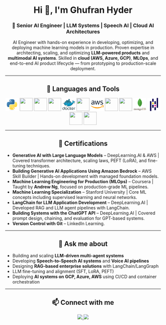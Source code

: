 <h1 align="center">Hi 👋, I'm Ghufran Hyder</h1>

<h3 align="center">🚀 Senior AI Engineer | LLM Systems | Speech AI | Cloud AI Architectures</h3>

<p align="center">
AI Engineer with hands-on experience in developing, optimizing, and deploying machine learning models in production. Proven expertise in architecting, scaling, and optimizing <b>LLM-powered products</b> and <b>multimodal AI systems</b>. Skilled in <b>cloud (AWS, Azure, GCP)</b>, <b>MLOps</b>, and end-to-end AI product lifecycle — from prototyping to production-scale deployment.
</p>

---


<h2 align="center">🧰 Languages and Tools</h2>
<p align="center">
  <a href="https://www.python.org/" target="_blank"><img src="https://raw.githubusercontent.com/devicons/devicon/master/icons/python/python-original.svg" width="42" height="42"/></a>
  <a href="https://pytorch.org/" target="_blank"><img src="https://www.vectorlogo.zone/logos/pytorch/pytorch-icon.svg" width="42" height="42"/></a>
  <a href="https://tensorflow.org/" target="_blank"><img src="https://www.vectorlogo.zone/logos/tensorflow/tensorflow-icon.svg" width="42" height="42"/></a>
  <a href="https://fastapi.tiangolo.com/" target="_blank"><img src="https://www.vectorlogo.zone/logos/fastapi/fastapi-icon.svg" width="42" height="42"/></a>
  <a href="https://www.docker.com/" target="_blank"><img src="https://raw.githubusercontent.com/devicons/devicon/master/icons/docker/docker-original-wordmark.svg" width="42" height="42"/></a>
  <a href="https://kubernetes.io/" target="_blank"><img src="https://www.vectorlogo.zone/logos/kubernetes/kubernetes-icon.svg" width="42" height="42"/></a>
  <a href="https://aws.amazon.com/" target="_blank"><img src="https://raw.githubusercontent.com/devicons/devicon/master/icons/amazonwebservices/amazonwebservices-original-wordmark.svg" width="42" height="42"/></a>
  <a href="https://azure.microsoft.com/" target="_blank"><img src="https://www.vectorlogo.zone/logos/microsoft_azure/microsoft_azure-icon.svg" width="42" height="42"/></a>
  <a href="https://cloud.google.com/" target="_blank"><img src="https://www.vectorlogo.zone/logos/google_cloud/google_cloud-icon.svg" width="42" height="42"/></a>
  <a href="https://www.mongodb.com/" target="_blank"><img src="https://raw.githubusercontent.com/devicons/devicon/master/icons/mongodb/mongodb-original-wordmark.svg" width="42" height="42"/></a>
  <a href="https://pandas.pydata.org/" target="_blank"><img src="https://raw.githubusercontent.com/devicons/devicon/master/icons/pandas/pandas-original.svg" width="42" height="42"/></a>
  <a href="https://scikit-learn.org/" target="_blank"><img src="https://upload.wikimedia.org/wikipedia/commons/0/05/Scikit_learn_logo_small.svg" width="42" height="42"/></a>
  <a href="https://git-scm.com/" target="_blank"><img src="https://www.vectorlogo.zone/logos/git-scm/git-scm-icon.svg" width="42" height="42"/></a>
</p>

---

<h2 align="center">📜 Certifications</h2>

<ul>
  <li><b>Generative AI with Large Language Models</b> – DeepLearning.AI & AWS | Covered transformer architecture, scaling laws, PEFT (LoRA), and fine-tuning techniques.</li>
  <li><b>Building Generative AI Applications Using Amazon Bedrock</b> – AWS Skill Builder | Hands-on development with managed foundation models.</li>
  <li><b>Machine Learning Engineering for Production (MLOps)</b> – Coursera | Taught by <b>Andrew Ng</b>, focused on production-grade ML pipelines.</li>
  <li><b>Machine Learning Specialization</b> – Stanford University | Core ML concepts including supervised learning and neural networks.</li>
  <li><b>LangChain for LLM Application Development</b> – DeepLearning.AI | Developed RAG and LLM agent pipelines with LangChain.</li>
  <li><b>Building Systems with the ChatGPT API</b> – DeepLearning.AI | Covered prompt design, chaining, and evaluation for GPT-based systems.</li>
  <li><b>Version Control with Git</b> – LinkedIn Learning.</li>
</ul>

---

<h2 align="center">💬 Ask me about</h2>
<ul>
  <li>Building and scaling <b>LLM-driven multi-agent systems</b></li>
  <li>Developing <b>Speech-to-Speech AI systems</b> and <b>Voice AI pipelines</b></li>
  <li>Designing <b>RAG-based enterprise solutions</b> with LangChain/LangGraph</li>
  <li>LLM fine-tuning and alignment (SFT, LoRA, PEFT)</li>
  <li>Deploying <b>AI systems on GCP, Azure, AWS</b> using CI/CD and container orchestration</li>
</ul>

---

<h2 align="center">📫 Connect with me</h2>
<p align="center">
  <a href="https://www.linkedin.com/in/ghufranhyder/" target="_blank">
    <img src="https://img.shields.io/badge/LinkedIn-0A66C2?style=for-the-badge&logo=linkedin&logoColor=white"/>
  </a>
  <a href="https://github.com/GHUFRAN-HYDER" target="_blank">
    <img src="https://img.shields.io/badge/GitHub-181717?style=for-the-badge&logo=github&logoColor=white"/>
  </a>
</p>

